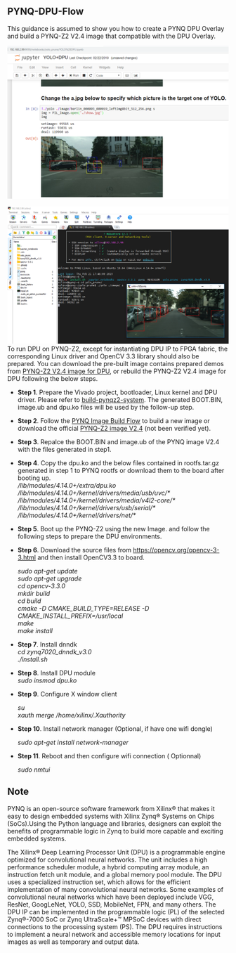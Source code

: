 ## PYNQ-DPU-Flow

This guidance is assumed to show you how to create a PYNQ DPU Overlay and build a PYNQ-Z2 V2.4 image that compatible with the DPU Overlay.  

![](images/PYNQ_DPU_YOLO.PNG)   

![](images/PYNQ_DPU_YOLO_X_Window.PNG)  
To run DPU on PYNQ-Z2, except for instantiating DPU IP to FPGA fabric, the corresponding Linux driver and OpenCV 3.3 library should also be prepared. You can download the pre-built image contains prepared demos from [PYNQ-Z2 V2.4 image for DPU](https://pan.baidu.com/s/1gOJaoJJ8z2jf-BaLklID3Q), or rebuild the PYNQ-Z2 V2.4 image for DPU following the below steps.  

* **Step 1**. Prepare the Vivado project, bootloader, Linux kernel and DPU driver. Please refer to [build-pynqz2-system](https://github.com/xupsh/dnndk3.0-pynqz2/blob/master/build-pynqz2-system.md). The generated BOOT.BIN, image.ub and dpu.ko files will be used by the follow-up step.  

* **Step 2**. Follow the [PYNQ Image Build Flow](https://github.com/Xilinx/PYNQ/tree/master/sdbuild) to build a new image or download the official [PYNQ-Z2 image V2.4](http://www.pynq.io/board.html) (not been verified yet).  

* **Step 3**. Repalce the BOOT.BIN and image.ub of the PYNQ image V2.4 with the files generated in step1.  

* **Step 4**. Copy the dpu.ko and the below files contained in rootfs.tar.gz generated in step 1 to PYNQ rootfs or download them to the board after booting up.  
*/lib/modules/4.14.0+/extra/dpu.ko*  
*/lib/modules/4.14.0+/kernel/drivers/media/usb/uvc/\**   
*/lib/modules/4.14.0+/kernel/drivers/media/v4l2-core/\**   
*/lib/modules/4.14.0+/kernel/drivers/usb/serial/\**   
*/lib/modules/4.14.0+/kernel/drivers/net/\**   
* **Step 5**. Boot up the PYNQ-Z2 using the new Image. and follow the following steps to prepare the DPU environments. 

* **Step 6**. Download the source files from https://opencv.org/opencv-3-3.html and then install OpenCV3.3 to board.  

  *sudo apt-get update*  
  *sudo apt-get upgrade*  
  *cd opencv-3.3.0*   
  *mkdir build*   
  *cd build*  
  *cmake -D CMAKE_BUILD_TYPE=RELEASE -D CMAKE_INSTALL_PREFIX=/usr/local*  
  *make*  
  *make install*  

* **Step 7**. Install dnndk  
  *cd zynq7020_dnndk_v3.0*  
  *./install.sh*  

* **Step 8**. Install DPU module  
  *sudo insmod dpu.ko*  

* **Step 9**. Configure X window client  

  *su*  
  *xauth merge /home/xilinx/.Xauthority*  

* **Step 10**. Install network manager (Optional, if have one wifi dongle)  

  *sudo apt-get install network-manager*  

* **Step 11**. Reboot and then configure wifi connection ( Optionnal)    

  *sudo nmtui*  




## Note

PYNQ is an open-source software framework from Xilinx® that makes it easy to design embedded systems with Xilinx Zynq® Systems on Chips (SoCs).Using the Python language and libraries, designers can exploit the benefits of programmable logic in Zynq to build more capable and exciting embedded systems.

The Xilinx® Deep Learning Processor Unit (DPU) is a programmable engine optimized for convolutional neural networks. The unit includes a high performance scheduler module, a hybrid computing array module, an instruction fetch unit module, and a global memory pool module. The DPU uses a specialized instruction set, which allows for the efficient implementation of many convolutional neural networks. Some examples of convolutional neural networks which have been deployed include VGG, ResNet, GoogLeNet, YOLO, SSD, MobileNet, FPN, and many others. The DPU IP can be implemented in the programmable logic (PL) of the selected Zynq®-7000 SoC or Zynq UltraScale+™ MPSoC devices with direct connections to the processing system (PS). The DPU requires instructions to implement a neural network and accessible memory locations for input images as well as temporary and output data. 